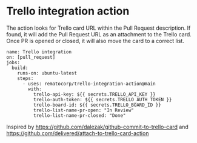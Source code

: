 # Trello integration action

The action looks for Trello card URL within the Pull Request description. If found, it will add the Pull Request URL as an attachment to the Trello card. Once PR is opened or closed, it will also move the card to a correct list.

```
name: Trello integration
on: [pull_request]
jobs:
  build:
    runs-on: ubuntu-latest
    steps:
      - uses: rematocorp/trello-integration-action@main
        with:
          trello-api-key: ${{ secrets.TRELLO_API_KEY }}
          trello-auth-token: ${{ secrets.TRELLO_AUTH_TOKEN }}
          trello-board-id: ${{ secrets.TRELLO_BOARD_ID }}
          trello-list-name-pr-open: "In Review"
          trello-list-name-pr-closed: "Done"
```

Inspired by https://github.com/dalezak/github-commit-to-trello-card and https://github.com/delivered/attach-to-trello-card-action
